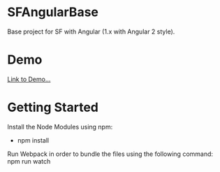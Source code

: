 # SFAngularBase
Base project for SF with Angular (1.x with Angular 2 style).

# Demo
[Link to Demo...](www.linkToDemo.com)

# Getting Started
Install the Node Modules using npm:
- npm install


Run Webpack in order to bundle the files using the following command:
npm run watch
